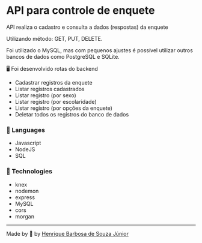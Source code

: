 # API para controle de enquete

API realiza o cadastro e consulta a dados (respostas) da enquete

Utilizando método: GET, PUT, DELETE.

Foi utilizado o MySQL, mas com pequenos ajustes é possível utilizar outros bancos de dados como PostgreSQL e SQLite.

🖥 Foi desenvolvido rotas do backend

* Cadastrar registros da enquete
* Listar registros cadastrados
* Listar registro (por sexo)
* Listar registro (por escolaridade)
* Listar registro (por opções da enquete)
* Deletar todos os registros do banco de dados

    
 

 ### 📒 Languages
  * Javascript
  * NodeJS
  * SQL
  
 ### 📡 Technologies
 * knex
 * nodemon
 * express
 * MySQL
 * cors
 * morgan
   

  ---
 Made by 💙 by [Henrique Barbosa de Souza Júnior](https://github.com/HenriqueBarbosaSJr)